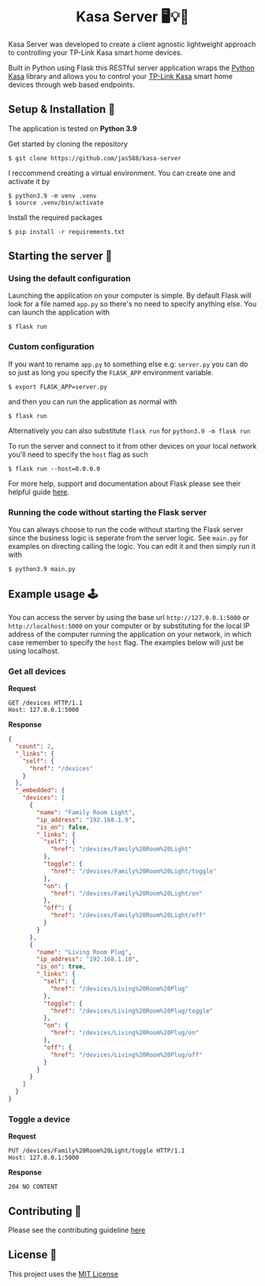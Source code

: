 <h1 align="center">Kasa Server 🖥💡🔌</h1>

Kasa Server was developed to create a client agnostic lightweight approach to controlling your TP-Link Kasa smart home devices.

Built in Python using Flask this RESTful server application wraps the [Python Kasa](https://github.com/python-kasa/python-kasa) library and allows you to control your [TP-Link Kasa](https://www.kasasmart.com) smart home devices through web based endpoints.


## Setup & Installation 🔧
The application is tested on **Python 3.9**

Get started by cloning the repository
```
$ git clone https://github.com/jas588/kasa-server
```

I reccommend creating a virtual environment. You can create one and activate it by
```
$ python3.9 -m venv .venv
$ source .venv/bin/activate
```

Install the required packages
```
$ pip install -r requirements.txt
```


## Starting the server 🏁
### Using the default configuration
Launching the application on your computer is simple. By default Flask will look for a file named `app.py` so there's no need to specify anything else. You can launch the application with
```
$ flask run
```

### Custom configuration
If you want to rename `app.py` to something else e.g: `server.py` you can do so just as long you specify the `FLASK_APP` environment variable.
```
$ export FLASK_APP=server.py
```
and then you can run the application as normal with
```
$ flask run
```

Alternatively you can also substitute `flask run` for `python3.9 -m flask run`


To run the server and connect to it from other devices on your local network you'll need to specify the `host` flag as such
```
$ flask run --host=0.0.0.0
```

For more help, support and documentation about Flask please see their helpful guide [here](https://flask.palletsprojects.com/en/1.1.x/quickstart/).

### Running the code without starting the Flask server
You can always choose to run the code without starting the Flask server since the business logic is seperate from the server logic. See `main.py` for examples on directing calling the logic. You can edit it and then simply run it with
```
$ python3.9 main.py
```


## Example usage 🕹
You can access the server by using the base url `http://127.0.0.1:5000` or `http://localhost:5000` on your computer or by substituting for the local IP address of the computer running the application on your network, in which case remember to specify the `host` flag. The examples below will just be using localhost. 

### Get all devices
**Request**
```http
GET /devices HTTP/1.1
Host: 127.0.0.1:5000
```

**Response**
```json
{
  "count": 2,
  "_links": {
    "self": {
      "href": "/devices"
    }
  },
  "_embedded": {
    "devices": [
      {
        "name": "Family Room Light",
        "ip_address": "192.168.1.9",
        "is_on": false,
        "_links": {
          "self": {
            "href": "/devices/Family%20Room%20Light"
          },
          "toggle": {
            "href": "/devices/Family%20Room%20Light/toggle"
          },
          "on": {
            "href": "/devices/Family%20Room%20Light/on"
          },
          "off": {
            "href": "/devices/Family%20Room%20Light/off"
          }
        }
      },
      {
        "name": "Living Room Plug",
        "ip_address": "192.168.1.10",
        "is_on": true,
        "_links": {
          "self": {
            "href": "/devices/Living%20Room%20Plug"
          },
          "toggle": {
            "href": "/devices/Living%20Room%20Plug/toggle"
          },
          "on": {
            "href": "/devices/Living%20Room%20Plug/on"
          },
          "off": {
            "href": "/devices/Living%20Room%20Plug/off"
          }
        }
      }
    ]
  }
}
```

### Toggle a device
**Request**
```http
PUT /devices/Family%20Room%20Light/toggle HTTP/1.1
Host: 127.0.0.1:5000
```

**Response**
```http
204 NO CONTENT
```


## Contributing 📝
Please see the contributing guideline [here](CONTRIBUTING.md)


## License 📄
This project uses the [MIT License](LICENSE.txt)